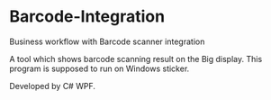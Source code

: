 # Barcode-Integration
Business workflow with Barcode scanner integration

A tool which shows barcode scanning result on the Big display.
This program is supposed to run on Windows sticker.

Developed by C# WPF.

